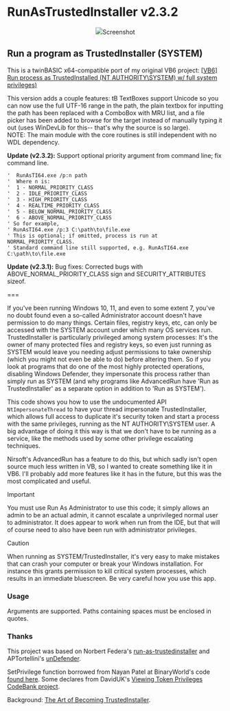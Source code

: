 # RunAsTrustedInstaller v2.3.2
<p align=center>
<img src=https://i.imgur.com/lTrx8hY.jpg>Screenshot</img>
</p>

## Run a program as TrustedInstaller (SYSTEM)

This is a twinBASIC x64-compatible port of my original VB6 project: [[VB6] Run process as TrustedInstalled (NT AUTHORITY\SYSTEM) w/ full system privileges)](https://www.vbforums.com/showthread.php?895287-VB6-Run-process-as-TrustedInstalled-(NT-AUTHORITY-SYSTEM)-w-full-system-privileges)

This version adds a couple features: tB TextBoxes support Unicode so you can now use the full UTF-16 range in the path, the plain textbox for inputting the path has been replaced with a ComboBox with MRU list, and a file picker has been added to browse for the target instead of manually typing it out (uses WinDevLib for this-- that's why the source is so large).\
NOTE: The main module with the core routines is still independent with no WDL dependency.

**Update (v2.3.2):** Support optional priority argument from command line; fix command line.
```
'  RunAsTI64.exe /p:n path
'  Where n is:
'  1 - NORMAL_PRIORITY_CLASS
'  2 - IDLE_PRIORITY_CLASS
'  3 - HIGH_PRIORITY_CLASS
'  4 - REALTIME_PRIORITY_CLASS
'  5 - BELOW_NORMAL_PRIORITY_CLASS
'  6 - ABOVE_NORMAL_PRIORITY_CLASS
' So for example,
' RunAsTI64.exe /p:3 C:\path\to\file.exe
' This is optional; if omitted, process is run at NORMAL_PRIORITY_CLASS.
' Standard command line still supported, e.g. RunAsTI64.exe C:\path\to\file.exe
```

**Update (v2.3.1):** Bug fixes: Corrected bugs with ABOVE_NORMAL_PRIORITY_CLASS sign and SECURITY_ATTRIBUTES sizeof.

===

If you've been running Windows 10, 11, and even to some extent 7, you've no doubt found even a so-called Administrator account doesn't have permission to do many things. Certain files, registry keys, etc, can only be accessed with the SYSTEM account under which many OS services run. TrustedInstaller is particularly privileged among system processes: It's the owner of many protected files and registry keys, so even just running as SYSTEM would leave you needing adjust permissions to take ownership (which you might not even be able to do) before altering them. So if you look at programs that do one of the most highly protected operations, disabling Windows Defender, they impersonate this process rather than simply run as SYSTEM (and why programs like AdvancedRun have 'Run as TrustedInstaller' as a separate option in addition to 'Run as SYSTEM').

This code shows you how to use the undocumented API `NtImpersonateThread` to have your thread impersonate TrustedInstaller, which allows full access to duplicate it's security token and start a process with the same privileges, running as the NT AUTHORITY\SYSTEM user. A big advantage of doing it this way is that we don't have to be running as a service, like the methods used by some other privilege escalating techniques.

Nirsoft's AdvancedRun has a feature to do this, but which sadly isn't open source much less written in VB, so I wanted to create something like it in VB6. I'll probably add more features like it has in the future, but this was the most complicated and useful.

> [!IMPORTANT]
>  You must use Run As Administrator to use this code; it simply allows an admin to be an actual admin, it cannot escalate a unprivileged normal user to administrator. It does appear to work when run from the IDE, but that will of course need to also have been run with administrator privileges. 

> [!CAUTION]
> When running as SYSTEM/TrustedInstaller, it's very easy to make mistakes that can crash your computer or break your Windows installation. For instance this grants permission to kill critical system processes, which results in an immediate bluescreen. Be very careful how you use this app.

### Usage

Arguments are supported. Paths containing spaces must be enclosed in quotes.

### Thanks

This project was based on Norbert Federa's [run-as-trustedinstaller](https://github.com/nfedera/run-as-trustedinstaller) and APTortellini's [unDefender](https://github.com/APTortellini/unDefender).

SetPrivilege function borrowed from Nayan Patel at BinaryWorld's code [found here](https://binaryworld.net/main/CodeDetail.aspx?CodeId=3744). Some declares from DavidUK's [Viewing Token Privileges CodeBank project](https://www.vbforums.com/showthread.php?863511-Viewing-Token-Privileges).

Background: [The Art of Becoming TrustedInstaller](https://www.tiraniddo.dev/2017/08/the-art-of-becoming-trustedinstaller.html). 

